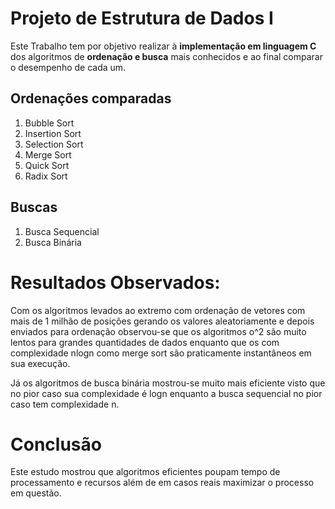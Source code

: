 # Projeto de Estrutura de Dados I

Este Trabalho tem por objetivo realizar à <b>implementação em linguagem C</b> dos algoritmos de <b>ordenação e busca</b> mais conhecidos e ao final comparar o desempenho de cada um.

## Ordenações comparadas
1) Bubble Sort
2) Insertion Sort
3) Selection Sort
4) Merge Sort
5) Quick Sort
6) Radix Sort

## Buscas
1) Busca Sequencial
2) Busca Binária


# Resultados Observados:

Com os algoritmos levados ao extremo com ordenação de vetores com mais de 1 milhão de posições gerando os valores aleatoriamente e depois enviados para ordenação observou-se que os algoritmos o^2 são muito lentos para grandes quantidades de dados enquanto que os com complexidade nlogn como merge sort são praticamente instantâneos em sua execução.

Já os algoritmos de busca binária mostrou-se muito mais eficiente visto que no pior caso sua complexidade é logn enquanto a busca sequencial no pior caso tem complexidade n.

# Conclusão
Este estudo mostrou que algoritmos eficientes poupam tempo de processamento e recursos além de em casos reais maximizar o processo em questão. 

